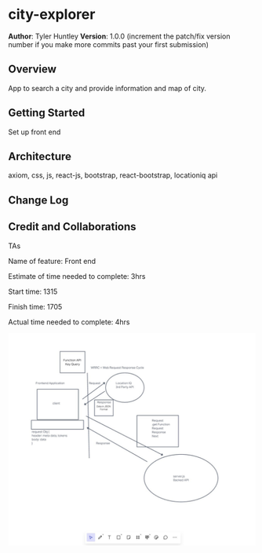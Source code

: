 # city-explorer

**Author**: Tyler Huntley
**Version**: 1.0.0 (increment the patch/fix version number if you make more commits past your first submission)

## Overview  

App to search a city and provide information and map of city.  

## Getting Started

Set up front end
<!-- What are the steps that a user must take in order to build this app on their own machine and get it running? -->

## Architecture

axiom, css, js, react-js, bootstrap, react-bootstrap, locationiq api
<!-- Provide a detailed description of the application design. What technologies (languages, libraries, etc) you're using, and any other relevant design information. -->

## Change Log
<!-- Use this area to document the iterative changes made to your application as each feature is successfully implemented. Use time stamps. Here's an example:

01-01-2001 4:59pm - Application now has a fully-functional express server, with a GET route for the location resource. -->

## Credit and Collaborations

TAs
<!-- Give credit (and a link) to other people or resources that helped you build this application. -->

Name of feature: Front end

Estimate of time needed to complete: 3hrs

Start time: 1315

Finish time: 1705

Actual time needed to complete: 4hrs

![Whiteboard](img/WRRC-Whiteboard-Screenshot.jpg)